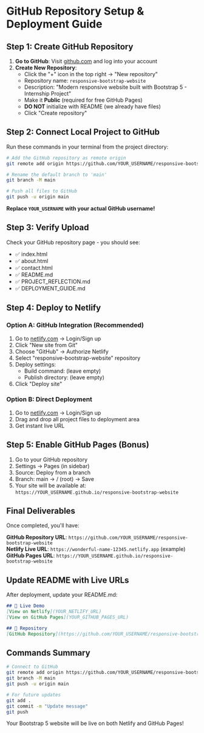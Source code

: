 # GitHub Repository Setup & Deployment Guide

## Step 1: Create GitHub Repository

1. **Go to GitHub**: Visit [github.com](https://github.com) and log into your account
2. **Create New Repository**: 
   - Click the "+" icon in the top right → "New repository"
   - Repository name: `responsive-bootstrap-website`
   - Description: "Modern responsive website built with Bootstrap 5 - Internship Project"
   - Make it **Public** (required for free GitHub Pages)
   - **DO NOT** initialize with README (we already have files)
   - Click "Create repository"

## Step 2: Connect Local Project to GitHub

Run these commands in your terminal from the project directory:

```bash
# Add the GitHub repository as remote origin
git remote add origin https://github.com/YOUR_USERNAME/responsive-bootstrap-website.git

# Rename the default branch to 'main'
git branch -M main

# Push all files to GitHub
git push -u origin main
```

**Replace `YOUR_USERNAME` with your actual GitHub username!**

## Step 3: Verify Upload

Check your GitHub repository page - you should see:
- ✅ index.html
- ✅ about.html  
- ✅ contact.html
- ✅ README.md
- ✅ PROJECT_REFLECTION.md
- ✅ DEPLOYMENT_GUIDE.md

## Step 4: Deploy to Netlify

### Option A: GitHub Integration (Recommended)
1. Go to [netlify.com](https://netlify.com) → Login/Sign up
2. Click "New site from Git"
3. Choose "GitHub" → Authorize Netlify
4. Select "responsive-bootstrap-website" repository
5. Deploy settings:
   - Build command: (leave empty)
   - Publish directory: (leave empty)
6. Click "Deploy site"

### Option B: Direct Deployment
1. Go to [netlify.com](https://netlify.com) → Login/Sign up
2. Drag and drop all project files to deployment area
3. Get instant live URL

## Step 5: Enable GitHub Pages (Bonus)

1. Go to your GitHub repository
2. Settings → Pages (in sidebar)
3. Source: Deploy from a branch
4. Branch: main → / (root) → Save
5. Your site will be available at: `https://YOUR_USERNAME.github.io/responsive-bootstrap-website`

## Final Deliverables

Once completed, you'll have:

**GitHub Repository URL**: `https://github.com/YOUR_USERNAME/responsive-bootstrap-website`  
**Netlify Live URL**: `https://wonderful-name-12345.netlify.app` (example)  
**GitHub Pages URL**: `https://YOUR_USERNAME.github.io/responsive-bootstrap-website`

## Update README with Live URLs

After deployment, update your README.md:

```markdown
## 🚀 Live Demo
[View on Netlify](YOUR_NETLIFY_URL)  
[View on GitHub Pages](YOUR_GITHUB_PAGES_URL)

## 📁 Repository
[GitHub Repository](https://github.com/YOUR_USERNAME/responsive-bootstrap-website)
```

## Commands Summary

```bash
# Connect to GitHub
git remote add origin https://github.com/YOUR_USERNAME/responsive-bootstrap-website.git
git branch -M main
git push -u origin main

# For future updates
git add .
git commit -m "Update message"
git push
```

Your Bootstrap 5 website will be live on both Netlify and GitHub Pages!